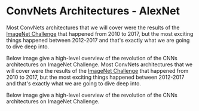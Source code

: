 
<a name='0'></a>

# ConvNets Architectures - AlexNet
Most ConvNets architectures that we will cover were the results of the [ImageNet Challenge](https://image-net.org/challenges/LSVRC/index.php) that happened from 2010 to 2017, but the most exciting things happened between 2012-2017 and that's exactly what we are going to dive deep into.

Below image give a high-level overview of the revolution of the CNNs architectures on ImageNet Challenge.
Most ConvNets architectures that we will cover were the results of the [ImageNet Challenge](https://image-net.org/challenges/LSVRC/index.php) that happened from 2010 to 2017, but the most exciting things happened between 2012-2017 and that's exactly what we are going to dive deep into.

Below image give a high-level overview of the revolution of the CNNs architectures on ImageNet Challenge.
